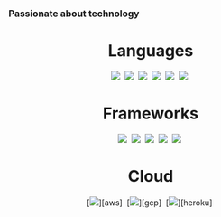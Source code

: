 ### Passionate about technology

<div align="center">

# Languages

[<img src="https://img.shields.io/badge/java-007396.svg?&style=for-the-badge&logo=java&logoColor=white"/>][java]&nbsp;
[<img src="https://img.shields.io/badge/groovy-4298B8.svg?&style=for-the-badge&logo=apache-groovy&logoColor=white"/>][groovy]&nbsp;
[<img src="https://img.shields.io/badge/kotlin-0095D5.svg?&style=for-the-badge&logo=kotlin&logoColor=white"/>][kotlin]&nbsp;
[<img src="https://img.shields.io/badge/python-3776AB.svg?&style=for-the-badge&logo=python&logoColor=white"/>][python]&nbsp;
[<img src="https://img.shields.io/badge/javascript-F7DF1E.svg?&style=for-the-badge&logo=javascript&logoColor=white"/>][javascript]&nbsp;
[<img src="https://img.shields.io/badge/Go-00ADD8?style=for-the-badge&logo=go&logoColor=white"/>][go-lang]&nbsp;

  
[java]: https://en.wikipedia.org/wiki/Java_(programming_language)
[groovy]: https://en.wikipedia.org/wiki/Groovy_(programming_language)
[kotlin]: https://en.wikipedia.org/wiki/Kotlin_(programming_language)
[python]: https://en.wikipedia.org/wiki/Python_(programming_language)
[javascript]: https://en.wikipedia.org/wiki/JavaScript_(programming_language)
[go-lang]: https://pt.wikipedia.org/wiki/Go_(linguagem_de_programa%C3%A7%C3%A3o)
</div>

<div align="center">


# Frameworks

[<img src="https://img.shields.io/badge/Docker-2CA5E0?style=for-the-badge&logo=docker&logoColor=white"/>][docker]&nbsp;
[<img src="https://img.shields.io/badge/kubernetes-326ce5.svg?&style=for-the-badge&logo=kubernetes&logoColor=white"/>][kubernetes]&nbsp;
[<img src="https://img.shields.io/badge/Yarn-2C8EBB?style=for-the-badge&logo=yarn&logoColor=white"/>][yarn]&nbsp;
[<img src="https://img.shields.io/badge/Spring-6DB33F?style=for-the-badge&logo=spring&logoColor=white"/>][spring]&nbsp;
[<img src="https://img.shields.io/badge/redis-CC0000.svg?&style=for-the-badge&logo=redis&logoColor=white"/>][redis]&nbsp;

  
[docker]: https://www.docker.com/
[kubernetes]: https://kubernetes.io/pt-br/
[yarn]: https://yarnpkg.com/
[spring]: https://spring.io/
[redis]: https://redis.io/

  
</div>

<div align="center">


# Cloud

[<img src="https://img.shields.io/badge/Amazon_AWS-FF9900?style=for-the-badge&logo=amazonaws&logoColor=white"/>][aws]&nbsp;
[<img src="https://img.shields.io/badge/Google_Cloud-4285F4?style=for-the-badge&logo=google-cloud&logoColor=white"/>][gcp]&nbsp;
[<img src="https://img.shields.io/badge/Heroku-430098?style=for-the-badge&logo=heroku&logoColor=white"/>][heroku]&nbsp;

  
[docker]: https://www.docker.com/
[kubernetes]: https://kubernetes.io/pt-br/
[yarn]: https://yarnpkg.com/
[spring]: https://spring.io/
[redis]: https://redis.io/

  
</div>
